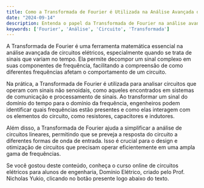 ```yaml
---
title: Como a Transformada de Fourier é Utilizada na Análise Avançada de Circuitos?
date: "2024-09-14"
description: Entenda o papel da Transformada de Fourier na análise avançada de circuitos elétricos.
keywords: ['Fourier', 'Análise', 'Circuito', 'Transformada']
---
```


A Transformada de Fourier é uma ferramenta matemática essencial na análise avançada de circuitos elétricos, especialmente quando se trata de sinais que variam no tempo. Ela permite decompor um sinal complexo em suas componentes de frequência, facilitando a compreensão de como diferentes frequências afetam o comportamento de um circuito. 

Na prática, a Transformada de Fourier é utilizada para analisar circuitos que operam com sinais não senoidais, como aqueles encontrados em sistemas de comunicação e processamento de sinais. Ao transformar um sinal do domínio do tempo para o domínio da frequência, engenheiros podem identificar quais frequências estão presentes e como elas interagem com os elementos do circuito, como resistores, capacitores e indutores.

Além disso, a Transformada de Fourier ajuda a simplificar a análise de circuitos lineares, permitindo que se preveja a resposta do circuito a diferentes formas de onda de entrada. Isso é crucial para o design e otimização de circuitos que precisam operar eficientemente em uma ampla gama de frequências.

Se você gostou deste conteúdo, conheça o curso online de circuitos elétricos para alunos de engenharia, Domínio Elétrico, criado pelo Prof. Nicholas Yukio, clicando no botão presente logo abaixo do texto.